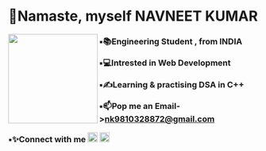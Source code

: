  <h1 align="left">🙏Namaste, myself NAVNEET KUMAR  </h1>            
 <img align="left" width="180" height="180" src="https://c.tenor.com/eYRNL1In-ooAAAAM/namaste-covid.gif">

 <h3>
     
▪📚Engineering Student , from INDIA

▪💻Intrested in Web Development

▪✍Learning & practising DSA in C++
 
▪📫Pop me an Email->nk9810328872@gmail.com    
 
▪✨Connect with me
[<img alt="alt_text" height="20px"  src="https://upload.wikimedia.org/wikipedia/commons/thumb/c/ca/LinkedIn_logo_initials.png/800px-LinkedIn_logo_initials.png" />](https://www.linkedin.com/in/navneet-kumar-066975209)
   [<img alt="alt_text" height="20px"  src="https://upload.wikimedia.org/wikipedia/commons/thumb/e/e7/Instagram_logo_2016.svg/800px-Instagram_logo_2016.svg.png" target="_blank"/>](https://www.instagram.com/its_navneet08/)
 
 </h3>
       
                   
                   



<!---
Navneet0801/Navneet0801 is a ✨ special ✨ repository because its `README.md` (this file) appears on your GitHub profile.
You can click the Preview link to take a look at your changes.
--->
